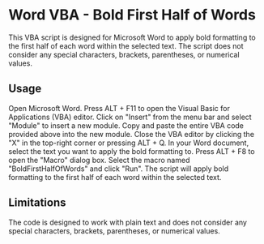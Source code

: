# Word VBA - Bold First Half of Words

This VBA script is designed for Microsoft Word to apply bold formatting to the first half of each word within the selected text. The script does not consider any special characters, brackets, parentheses, or numerical values.

## Usage
Open Microsoft Word.
Press ALT + F11 to open the Visual Basic for Applications (VBA) editor.
Click on "Insert" from the menu bar and select "Module" to insert a new module.
Copy and paste the entire VBA code provided above into the new module.
Close the VBA editor by clicking the "X" in the top-right corner or pressing ALT + Q.
In your Word document, select the text you want to apply the bold formatting to.
Press ALT + F8 to open the "Macro" dialog box.
Select the macro named "BoldFirstHalfOfWords" and click "Run".
The script will apply bold formatting to the first half of each word within the selected text.

## Limitations
The code is designed to work with plain text and does not consider any special characters, brackets, parentheses, or numerical values.
